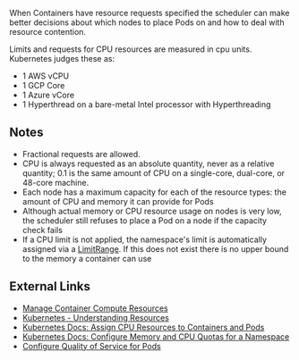When Containers have resource requests specified the scheduler can make better decisions about which nodes to place Pods on and how to deal with resource contention.

Limits and requests for CPU resources are measured in cpu units. Kubernetes judges these as:

- 1 AWS vCPU
- 1 GCP Core
- 1 Azure vCore
- 1 Hyperthread on a bare-metal Intel processor with Hyperthreading

## Notes
- Fractional requests are allowed. 
- CPU is always requested as an absolute quantity, never as a relative quantity; 0.1 is the same amount of CPU on a single-core, dual-core, or 48-core machine.
- Each node has a maximum capacity for each of the resource types: the amount of CPU and memory it can provide for Pods
- Although actual memory or CPU resource usage on nodes is very low, the scheduler still refuses to place a Pod on a node if the capacity check fails
- If a CPU limit is not applied, the namespace's limit is automatically assigned via a [LimitRange](https://kubernetes.io/docs/tasks/administer-cluster/cpu-default-namespace/). If this does not exist there is no upper bound to the memory a container can use


## External Links
- [Manage Container Compute Resources](https://kubernetes.io/docs/concepts/configuration/manage-compute-resources-container/)
- [Kubernetes - Understanding Resources](http://www.noqcks.io/note/kubernetes-resources-limits/)
- [Kubernetes Docs: Assign CPU Resources to Containers and Pods](https://kubernetes.io/docs/tasks/configure-pod-container/assign-cpu-resource/)
- [Kubernetes Docs: Configure Memory and CPU Quotas for a Namespace](https://kubernetes.io/docs/tasks/administer-cluster/quota-memory-cpu-namespace/)
- [Configure Quality of Service for Pods](https://kubernetes.io/docs/tasks/configure-pod-container/quality-service-pod/)
